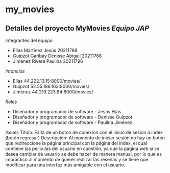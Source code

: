 # my_movies

## Detalles del proyecto MyMovies *Equipo JAP*

Integrantes del equipo
* Elías Martínez Jesús 20211768
* Guipzot Garibay Denisse Abigail 20211788
* Jiménez Rivera Paulina 20211796

_Intancias_
* Elías 44.222.13.15:8000/movies/
* Guipzot 52.55.186.163:8000/movies/
* Jiménez 44.219.223.84:8000/movies/

_Roles_
* Diseñador y programador de software - Jesús Elías
* Diseñador y programador de software - Denisse Guipzot
* Diseñador y programador de software - Paulina Jiménez

_Issues_
Título: Falta de un boton de conexion con el inicio de sesion a index (botón regresar)
Descripción: Al momento de iniciar sesión no hay un botón que redireccione la página principal con la página del index, el cual contiene las películas del usuario en cuestión, ya que la página web si se desea cambiar de usuario se debe hacer de manera manual, por lo que es impráctico al momento de querer realizar las reseñas y se tiene que modificar para una interfaz más amigable con el usuario.
